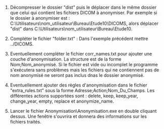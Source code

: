 1) Décompresser le dossier "dist" puis le déplacer dans le même dossier que celui qui contient les fichiers DICOM à anonymiser. 
Par exemple si le dossier à anonymiser est : C:\Utilisateurs\nom_utilisateur\Bureau\Etude10\DICOMS, alors déplacer "dist"
dans C:\Utilisateurs\nom_utilisateur\Bureau\Etude10.

2) Compléter le fichier "folder.txt" : Dans l'exemple précédent mettre ../DICOMS.

3) Eventuellement compléter le fichier corr_names.txt pour ajouter une couche d'anonymisation. La structure est de la forme Nom;Nom_anonymisé.
Si le fichier est vide ou incomplet le programme s'exécutera sans problèmes mais les fichiers qui ne contiennent pas de nom anonymisé ne seront pas inclus dnas le dossier anonymisé.

4) Eventuellement ajouter des règles d'anonymisation dans le fichier "extra_rules.txt" sous la forme Adresse;Action;Nom_Du_Champs.
Les différentes actions supportées sont : delete, keep, keep_year, change_year, empty, replace et anonymize_name.

5) Lancer le fichier Anonymisation\Anonymisation.exe en double cliquant dessus. Une fenêtre s'ouvrira et donnera des informations sur les fichiers traités.